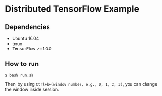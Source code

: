 # Distributed TensorFlow Example

## Dependencies
* Ubuntu 16.04
* tmux
* TensorFlow >=1.0.0

## How to run
```
$ bash run.sh
```
Then, by using `Ctrl+b+(window number, e.g., 0, 1, 2, 3)`, you can change the window inside session. 
